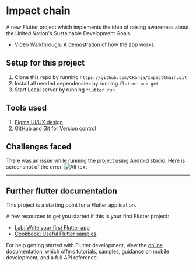 # Impact chain

A new Flutter project which implements the idea of raising awareness about the United Nation's Sustainable Development Goals.

- [Video Walkthrough](https://drive.google.com/file/d/1bi8FmE28nwjJOJBt5vgxQlULW3axYRbr/view?usp=sharing): A demostration of how the app works.

## Setup for this project

1. Clone this repo by running `https://github.com/CKanja/ImpactChain.git`
2. Install all needed dependencies by running `flutter pub get`
4. Start Local server by running `flutter run`

## Tools used

1. [Figma UI/UX design](https://www.figma.com/proto/9iaWA9FtxBPSfZNhWTB9ow/*SDGs?node-id=68-60&scaling=scale-down&page-id=0%3A1&starting-point-node-id=68%3A60&show-proto-sidebar=1) 
2. [GitHub and Git](https://github.com/) for Version control




## Challenges faced
There was an issue while running the project using Android studio. Here is screenshot of the error.
![Alt text](https://drive.google.com/file/d/1Vq7IjKSTtuzRCNU9Kn9FiFxli933-AbX/view?usp=sharing "Image")

---




## Further flutter documentation

This project is a starting point for a Flutter application.

A few resources to get you started if this is your first Flutter project:

- [Lab: Write your first Flutter app](https://docs.flutter.dev/get-started/codelab)
- [Cookbook: Useful Flutter samples](https://docs.flutter.dev/cookbook)

For help getting started with Flutter development, view the
[online documentation](https://docs.flutter.dev/), which offers tutorials,
samples, guidance on mobile development, and a full API reference.

